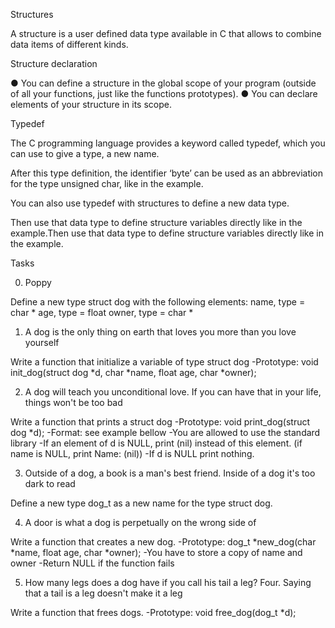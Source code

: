 Structures

A structure is a user defined data type available
in C that allows to combine data items of
different kinds.

Structure declaration

● You can define a structure in the global
scope of your program (outside of all your
functions, just like the functions
prototypes).
● You can declare elements of your structure
in its scope.

Typedef

The C programming language provides a
keyword called typedef, which you can use to
give a type, a new name.

After this type definition, the identifier ‘byte’
can be used as an abbreviation for the type
unsigned char, like in the example.

You can also use typedef with structures to
define a new data type.

Then use that data type to define structure
variables directly like in the example.Then use that data type to define structure variables directly like in the example.

Tasks

0. Poppy

Define a new type struct dog with the following elements:
name, type = char *
age, type = float
owner, type = char *

1. A dog is the only thing on earth that loves you more than you love yourself

Write a function that initialize a variable of type struct dog
-Prototype: void init_dog(struct dog *d, char *name, float age, char *owner);

2. A dog will teach you unconditional love. If you can have that in your life, things won't be too bad

Write a function that prints a struct dog
-Prototype: void print_dog(struct dog *d);
-Format: see example bellow
-You are allowed to use the standard library
-If an element of d is NULL, print (nil) instead of this element. (if name is NULL, print Name: (nil))
-If d is NULL print nothing.

3. Outside of a dog, a book is a man's best friend. Inside of a dog it's too dark to read

Define a new type dog_t as a new name for the type struct dog.

4. A door is what a dog is perpetually on the wrong side of

Write a function that creates a new dog.
-Prototype: dog_t *new_dog(char *name, float age, char *owner);
-You have to store a copy of name and owner
-Return NULL if the function fails

5. How many legs does a dog have if you call his tail a leg? Four. Saying that a tail is a leg doesn't make it a leg

Write a function that frees dogs.
-Prototype: void free_dog(dog_t *d);



